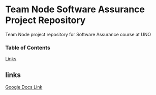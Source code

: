 # Team Node Software Assurance Project Repository
Team Node project repository for Software Assurance course at UNO

### Table of Contents  
[Links](#links)

## links
[Google Docs Link](https://drive.google.com/drive/folders/0Bx1ynvEvmAEAMUxfSTlWS0JNc3M?usp=sharing)
